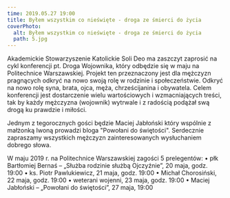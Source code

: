 ```yaml
---
time: 2019.05.27 19:00
title: Byłem wszystkim co nieświęte - droga ze śmierci do życia
coverPhoto:
  alt: Byłem wszystkim co nieświęte - droga ze śmierci do życia
  path: 5.jpg
---
```

Akademickie Stowarzyszenie Katolickie Soli Deo ma zaszczyt zaprosić na cykl konferencji pt. Droga Wojownika, który odbędzie się w maju na Politechnice Warszawskiej. Projekt ten przeznaczony jest dla mężczyzn pragnących odkryć na nowo swoją rolę w rodzinie i społeczeństwie. Odkryć na nowo rolę syna, brata, ojca, męża, chrześcijanina i obywatela. Celem konferencji jest dostarczenie wielu wartościowych i wzmacniających treści, tak by każdy mężczyzna (wojownik) wytrwale i z radością podążał swą drogą ku prawdzie i miłości.

Jednym z tegorocznych gości będzie Maciej Jabłoński który wspólnie z małżonką Iwoną prowadzi bloga "Powołani do świętości". 
Serdecznie zapraszamy wszystkich mężczyzn zainteresowanych wysłuchaniem dobrego słowa.

W maju 2019 r. na Politechnice Warszawskiej zagości 5 prelegentów:
•	płk Bartłomiej Bernaś – „Służba rodzinie służbą Ojczyźnie”, 20 maja, godz. 19:00
•	ks. Piotr Pawlukiewicz, 21 maja, godz. 19:00
•	Michał Chorosiński, 22 maja, godz. 19:00
•	weterani wojenni, 23 maja, godz. 19:00
•	Maciej Jabłoński – „Powołani do świętości”, 27 maja, 19:00

